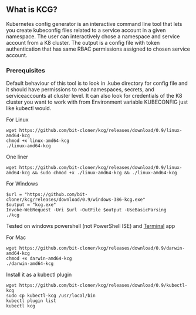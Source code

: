 ## What is KCG?
Kubernetes config generator is an interactive command line tool that lets you create kubeconfig files
related to a service account in a given namespace. The user can interactively chose a namespace and service account from a K8 cluster.
The output is a config file with token authentication that has same RBAC permissions assigned to chosen
service account.

### Prerequisites 

Default behaviour of this tool is to look in .kube directory for config file and it should have permissions to read namespaces, secrets, and serviceaccounts at cluster level.
It can also look for credentials of the K8 cluster you want to work with from Environment variable KUBECONFIG just like kubectl would.

For Linux

```
wget https://github.com/bit-cloner/kcg/releases/download/0.9/linux-amd64-kcg
chmod +x linux-amd64-kcg
./linux-amd64-kcg
```
One liner

```
wget https://github.com/bit-cloner/kcg/releases/download/0.9/linux-amd64-kcg && sudo chmod +x ./linux-amd64-kcg && ./linux-amd64-kcg
```

For Windows 

```
$url = "https://github.com/bit-cloner/kcg/releases/download/0.9/windows-386-kcg.exe"
$output = "kcg.exe"
Invoke-WebRequest -Uri $url -OutFile $output -UseBasicParsing
./kcg
```
Tested on windows powershell (not PowerShell ISE) and [Terminal](https://github.com/microsoft/terminal) app

For Mac

```
wget https://github.com/bit-cloner/kcg/releases/download/0.9/darwin-amd64-kcg
chmod +x darwin-amd64-kcg
./darwin-amd64-kcg

```
Install it as a kubectl plugin

```
wget https://github.com/bit-cloner/kcg/releases/download/0.9/kubectl-kcg
sudo cp kubectl-kcg /usr/local/bin
kubectl plugin list
kubectl kcg
```
